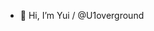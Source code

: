 - 👀 Hi, I’m Yui / @U1overground


<!---
U1overground/U1overground is a ✨ special ✨ repository because its `README.md` (this file) appears on your GitHub profile.
You can click the Preview link to take a look at your changes.
--->
